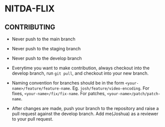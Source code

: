 # NITDA-FLIX

## CONTRIBUTING

- Never push to the main branch
- Never push to the staging branch
- Never push to the develop branch
- Everytime you want to make contribution, always checkout into the develop branch, run `git pull`, and checkout into your new branch.

- Naming convention for branches should be in the form `<your-name>/feature/feature-name`. Eg. `josh/feature/video-encoding`. For fixes, `<your-name>/fix/fix-name`. For patches, `<your-name>/patch/patch-name`.
- After changes are made, push your branch to the repository and raise a pull request against the develop branch. Add me(Joshua) as a reviewer to your pull request.

